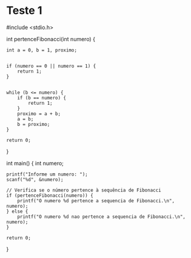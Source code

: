 # Teste 1
#include <stdio.h>

int pertenceFibonacci(int numero) {

    int a = 0, b = 1, proximo;


    if (numero == 0 || numero == 1) {
        return 1;
    }


    while (b <= numero) {
        if (b == numero) {
            return 1;
        }
        proximo = a + b;
        a = b;
        b = proximo;
    }

    return 0;
}

int main() {
    int numero;


    printf("Informe um numero: ");
    scanf("%d", &numero);

    // Verifica se o número pertence à sequência de Fibonacci
    if (pertenceFibonacci(numero)) {
        printf("O numero %d pertence a sequencia de Fibonacci.\n", numero);
    } else {
        printf("O numero %d nao pertence a sequencia de Fibonacci.\n", numero);
    }

    return 0;
}
